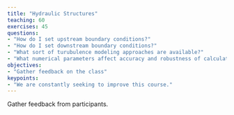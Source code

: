 ```yaml
---
title: "Hydraulic Structures"
teaching: 60
exercises: 45
questions:
- "How do I set upstream boundary conditions?"
- "How do I set downstream boundary conditions?"
- "What sort of turubulence modeling approaches are available?"
- "What numerical parameters affect accuracy and robustness of calculations?"
objectives:
- "Gather feedback on the class"
keypoints:
- "We are constantly seeking to improve this course."
---
```


Gather feedback from participants.
